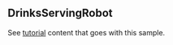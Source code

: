 ## DrinksServingRobot

See [tutorial](https://microsoft.github.io/coyote/learn/tutorials/failover-robot-navigator-actors) content that goes with this sample.